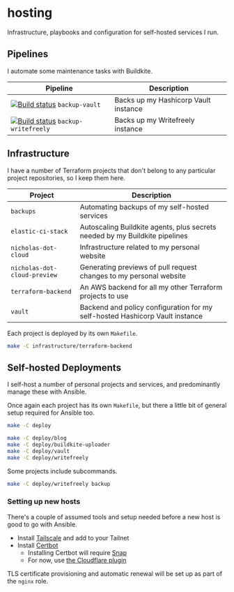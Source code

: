 # hosting

Infrastructure, playbooks and configuration for self-hosted services I run.

## Pipelines

I automate some maintenance tasks with Buildkite.

| Pipeline                                                                                                                                                                                     | Description                          |
| -------------------------------------------------------------------------------------------------------------------------------------------------------------------------------------------- | ------------------------------------ |
| [![Build status](https://badge.buildkite.com/c4820c1695baf489be6ca1eb3104096ac289c88602b1d91ac3.svg?branch=main)](https://buildkite.com/nchlswhttkr/backup-vault) `backup-vault`             | Backs up my Hashicorp Vault instance |
| [![Build status](https://badge.buildkite.com/1bebec299d9b84c6a43454cde22281d93a55370ce2a47d8dd7.svg?branch=main)](https://buildkite.com/nchlswhttkr/backup-writefreely) `backup-writefreely` | Backs up my Writefreely instance     |

## Infrastructure

I have a number of Terraform projects that don't belong to any particular project repositories, so I keep them here.

| Project                      | Description                                                                  |
| ---------------------------- | ---------------------------------------------------------------------------- |
| `backups`                    | Automating backups of my self-hosted services                                |
| `elastic-ci-stack`           | Autoscaling Buildkite agents, plus secrets needed by my Buildkite pipelines  |
| `nicholas-dot-cloud`         | Infrastructure related to my personal website                                |
| `nicholas-dot-cloud-preview` | Generating previews of pull request changes to my personal website           |
| `terraform-backend`          | An AWS backend for all my other Terraform projects to use                    |
| `vault`                      | Backend and policy configuration for my self-hosted Hashicorp Vault instance |

Each project is deployed by its own `Makefile`.

```sh
make -C infrastructure/terraform-backend
```

<!-- TODO: Graph dependencies of Terraform base infrastructure (Vault, Backups) and embed via https://excalidraw.com/ -->

## Self-hosted Deployments

I self-host a number of personal projects and services, and predominantly manage these with Ansible.

Once again each project has its own `Makefile`, but there a little bit of general setup required for Ansible too.

```sh
make -C deploy

make -C deploy/blog
make -C deploy/buildkite-uploader
make -C deploy/vault
make -C deploy/writefreely
```

Some projects include subcommands.

```sh
make -C deploy/writefreely backup
```

### Setting up new hosts

There's a couple of assumed tools and setup needed before a new host is good to go with Ansible.

- Install [Tailscale](https://tailscale.com/kb/1031/install-linux/) and add to your Tailnet
- Install [Certbot](https://certbot.eff.org/instructions)
  - Installing Certbot will require [Snap](https://snapcraft.io/docs/installing-snap-on-raspbian)
  - For now, use [the Cloudflare plugin](https://certbot-dns-cloudflare.readthedocs.io/en/stable/)

TLS certificate provisioning and automatic renewal will be set up as part of the `nginx` role.

